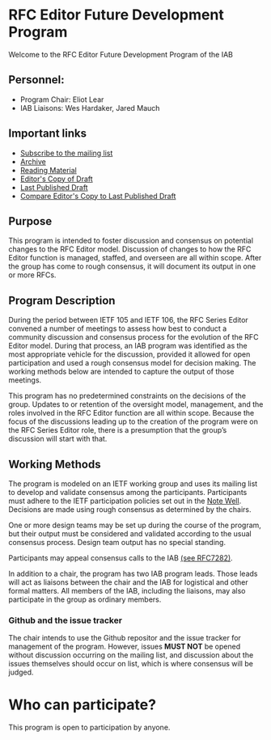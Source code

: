 # RFC Editor Future Development Program

Welcome to the RFC Editor Future Development Program of the IAB

## Personnel:

- Program Chair: Eliot Lear
- IAB Liaisons: Wes Hardaker, Jared Mauch

## Important links

- [Subscribe to the mailing list](https://www.iab.org/mailman/listinfo/rfced-future)
- [Archive](https://mailarchive.ietf.org/arch/browse/rfced-future/)
- [Reading Material](SuggestedReading.md)
- [Editor's Copy of Draft](https://intarchboard.github.io/program-rfced-future/#go.draft-saintandre-rfced-model.html)
- [Last Published Draft](https://datatracker.ietf.org/doc/html/draft-saintandre-rfced-model)
- [Compare Editor's Copy to Last Published Draft](https://intarchboard.github.io/program-rfced-future/#go.draft-saintandre-rfced-model.diff)


## Purpose

This program is intended to foster discussion and consensus on potential changes to the RFC Editor model.  Discussion of changes to how the RFC Editor function is managed, staffed, and overseen are all within scope.  After the group has come to rough consensus, it will document its output in one or more RFCs.

## Program Description

During the period between IETF 105 and IETF 106, the RFC Series Editor convened a number of meetings to assess how best to conduct a community discussion and consensus process for the evolution of the RFC Editor model.  During that process, an IAB program was identified as the most appropriate vehicle for the discussion, provided it allowed for open participation and used a rough consensus model for decision making. The working methods below are intended to capture the output of those meetings.

This program has no predetermined constraints on the decisions of the group.  Updates to or retention of the oversight model, management, and the roles involved in the RFC Editor function are all within scope.  Because the focus of the discussions leading up to the creation of the program were on the RFC Series Editor role, there is a presumption that the group’s discussion will start with that.

## Working Methods

The program is modeled on an IETF working group and uses its mailing list to develop and validate consensus among the participants.  Participants must adhere to the IETF participation policies set out in the [Note Well](https://www.ietf.org/about/note-well/).   Decisions are made using rough consensus as determined by the chairs.

One or more design teams may be set up during the course of the program, but their output must be considered and validated according to the usual consensus process.  Design team output has no special standing.

Participants may appeal consensus calls to the IAB [(see RFC7282)](https://www.rfc-editor.org/rfc/rfc7282.html).

In addition to a chair, the program has two IAB program leads.  Those leads will act as liaisons between the chair and the IAB for logistical and other formal matters. All members of the IAB, including the liaisons, may also participate in the group as ordinary members.


### Github and the issue tracker

The chair intends to use the Github repositor and the issue tracker for management of the program.  However, issues **MUST NOT** be opened without discussion occurring on the mailing list, and discussion about the issues themselves should occur on list, which is where consensus will be judged.

# Who can participate?

This program is open to participation by anyone.

